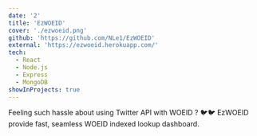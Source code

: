 ```yaml
---
date: '2'
title: 'EzWOEID'
cover: './ezwoeid.png'
github: 'https://github.com/NLe1/EzWOEID'
external: 'https://ezwoeid.herokuapp.com/'
tech:
  - React
  - Node.js
  - Express
  - MongoDB
showInProjects: true
---
```


Feeling such hassle about using Twitter API with WOEID ? 🐦🐦 EzWOEID provide fast, seamless WOEID indexed lookup dashboard.
